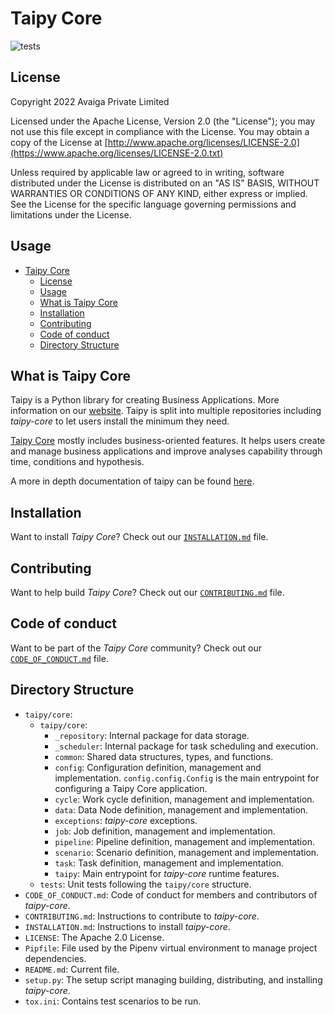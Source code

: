 # Taipy Core
![tests](https://github.com/Avaiga/taipy-core/blob/develop/.github/workflows/tests.yml/badge.svg)

## License
Copyright 2022 Avaiga Private Limited

Licensed under the Apache License, Version 2.0 (the "License"); you may not use this file except in compliance with
the License. You may obtain a copy of the License at
[http://www.apache.org/licenses/LICENSE-2.0](https://www.apache.org/licenses/LICENSE-2.0.txt)

Unless required by applicable law or agreed to in writing, software distributed under the License is distributed on
an "AS IS" BASIS, WITHOUT WARRANTIES OR CONDITIONS OF ANY KIND, either express or implied. See the License for the
specific language governing permissions and limitations under the License.

## Usage
- [Taipy Core](#taipy-core)
  - [License](#license)
  - [Usage](#usage)
  - [What is Taipy Core](#what-is-taipy-core)
  - [Installation](#installation)
  - [Contributing](#contributing)
  - [Code of conduct](#code-of-conduct)
  - [Directory Structure](#directory-structure)

## What is Taipy Core

Taipy is a Python library for creating Business Applications. More information on our
[website](https://www.taipy.io). Taipy is split into multiple repositories including _taipy-core_ to let users
install the minimum they need.

[Taipy Core](https://github.com/Avaiga/taipy-core) mostly includes business-oriented features. It helps users
create and manage business applications and improve analyses capability through time, conditions and hypothesis.

A more in depth documentation of taipy can be found [here](https://docs.taipy.io).

## Installation

Want to install _Taipy Core_? Check out our [`INSTALLATION.md`](INSTALLATION.md) file.

## Contributing

Want to help build _Taipy Core_? Check out our [`CONTRIBUTING.md`](CONTRIBUTING.md) file.

## Code of conduct

Want to be part of the _Taipy Core_ community? Check out our [`CODE_OF_CONDUCT.md`](CODE_OF_CONDUCT.md) file.

## Directory Structure

- `taipy/core`:
    - `taipy/core`:
        - `_repository`: Internal package for data storage.
        - `_scheduler`: Internal package for task scheduling and execution.
        - `common`: Shared data structures, types, and functions.
        - `config`: Configuration definition, management and implementation. `config.config.Config` is the main
          entrypoint for configuring a Taipy Core application.
        - `cycle`: Work cycle definition, management and implementation.
        - `data`: Data Node definition, management and implementation.
        - `exceptions`: _taipy-core_ exceptions.
        - `job`: Job definition, management and implementation.
        - `pipeline`: Pipeline definition, management and implementation.
        - `scenario`: Scenario definition, management and implementation.
        - `task`: Task definition, management and implementation.
        - `taipy`: Main entrypoint for _taipy-core_ runtime features.
    - `tests`: Unit tests following the `taipy/core` structure.
- `CODE_OF_CONDUCT.md`: Code of conduct for members and contributors of _taipy-core_.
- `CONTRIBUTING.md`: Instructions to contribute to _taipy-core_.
- `INSTALLATION.md`: Instructions to install _taipy-core_.
- `LICENSE`: The Apache 2.0 License.
- `Pipfile`: File used by the Pipenv virtual environment to manage project dependencies.
- `README.md`: Current file.
- `setup.py`: The setup script managing building, distributing, and installing _taipy-core_.
- `tox.ini`: Contains test scenarios to be run.
